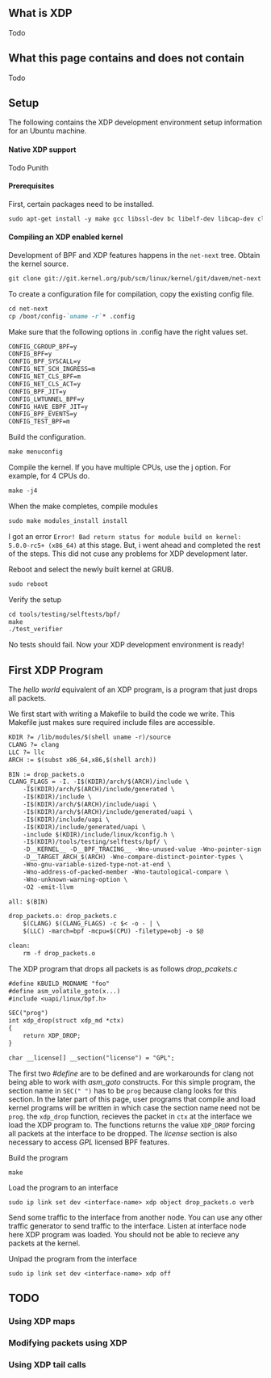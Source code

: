 ## What is XDP
Todo

## What this page contains and does not contain
Todo

## Setup

The following contains the XDP development environment setup information for an Ubuntu machine.

#### Native XDP support
Todo Punith

#### Prerequisites
First, certain packages need to be installed.
```markdown
sudo apt-get install -y make gcc libssl-dev bc libelf-dev libcap-dev clang gcc-multilib llvm libncurses5-dev git pkg-config libmnl-dev bison flex graphviz git exuberant-ctags binutils iproute2 
```

#### Compiling an XDP enabled kernel
Development of BPF and XDP features happens in the `net-next` tree. Obtain the kernel source.
```markdown
git clone git://git.kernel.org/pub/scm/linux/kernel/git/davem/net-next.git
```

To create a configuration file for compilation, copy the existing config file.
```markdown
cd net-next
cp /boot/config-`uname -r`* .config
```

Make sure that the following options in .config have the right values set.
```markdown
CONFIG_CGROUP_BPF=y
CONFIG_BPF=y
CONFIG_BPF_SYSCALL=y
CONFIG_NET_SCH_INGRESS=m
CONFIG_NET_CLS_BPF=m
CONFIG_NET_CLS_ACT=y
CONFIG_BPF_JIT=y
CONFIG_LWTUNNEL_BPF=y
CONFIG_HAVE_EBPF_JIT=y
CONFIG_BPF_EVENTS=y
CONFIG_TEST_BPF=m
```

Build the configuration.
```markdown
make menuconfig
```

Compile the kernel. If you have multiple CPUs, use the j option. For example, for 4 CPUs do. 
```markdown
make -j4
```

When the make completes, compile modules
```markdown
sudo make modules_install install
```

I got an error `Error! Bad return status for module build on kernel: 5.0.0-rc5+ (x86_64)` at this stage. But, i went ahead and completed the rest of the steps. This did not cuse any problems for XDP development later.

Reboot and select the newly built kernel at GRUB. 
```markdown
sudo reboot
```

Verify the setup
```markdown
cd tools/testing/selftests/bpf/
make
./test_verifier
```

No tests should fail. Now your XDP development environment is ready!

## First XDP Program
The _hello world_ equivalent of an XDP program, is a program that just drops all packets. 

We first start with writing a Makefile to build the code we write. This Makefile just makes sure required include files are accessible. 

```markdown
KDIR ?= /lib/modules/$(shell uname -r)/source
CLANG ?= clang
LLC ?= llc
ARCH := $(subst x86_64,x86,$(shell arch))

BIN := drop_packets.o
CLANG_FLAGS = -I. -I$(KDIR)/arch/$(ARCH)/include \
    -I$(KDIR)/arch/$(ARCH)/include/generated \
    -I$(KDIR)/include \
    -I$(KDIR)/arch/$(ARCH)/include/uapi \
    -I$(KDIR)/arch/$(ARCH)/include/generated/uapi \
    -I$(KDIR)/include/uapi \
    -I$(KDIR)/include/generated/uapi \
    -include $(KDIR)/include/linux/kconfig.h \
    -I$(KDIR)/tools/testing/selftests/bpf/ \
    -D__KERNEL__ -D__BPF_TRACING__ -Wno-unused-value -Wno-pointer-sign \
    -D__TARGET_ARCH_$(ARCH) -Wno-compare-distinct-pointer-types \
    -Wno-gnu-variable-sized-type-not-at-end \
    -Wno-address-of-packed-member -Wno-tautological-compare \
    -Wno-unknown-warning-option \
    -O2 -emit-llvm

all: $(BIN)

drop_packets.o: drop_packets.c
    $(CLANG) $(CLANG_FLAGS) -c $< -o - | \
    $(LLC) -march=bpf -mcpu=$(CPU) -filetype=obj -o $@

clean:
    rm -f drop_packets.o
```

The XDP program that drops all packets is as follows _drop_pcakets.c_
```markdown
#define KBUILD_MODNAME "foo"
#define asm_volatile_goto(x...)
#include <uapi/linux/bpf.h>

SEC("prog")
int xdp_drop(struct xdp_md *ctx)
{
    return XDP_DROP;
}

char __license[] __section("license") = "GPL";
```

The first two _#define_ are to be defined and are workarounds for clang not being able to work with _asm_goto_ constructs. For this simple program, the section name in `SEC(" ")` has to be `prog` because clang looks for this section. In the later part of this page, user programs that compile and load kernel programs will be written in which case the section name need not be `prog`. the `xdp_drop` function, recieves the packet in `ctx` at the interface we load the XDP program to. The functions returns the value `XDP_DROP` forcing all packets at the interface to be dropped. The _license_ section is also necessary to access _GPL_ licensed BPF features. 

Build the program
```
make
```

Load the program to an interface
```
sudo ip link set dev <interface-name> xdp object drop_packets.o verb
```

Send some traffic to the interface from another node. You can use any other traffic generator to send traffic to the interface. Listen at interface node here XDP program was loaded. You should not be able to recieve any packets at the kernel. 

Unlpad the program from the interface
```
sudo ip link set dev <interface-name> xdp off
```

## TODO 
### Using XDP maps
### Modifying packets using XDP
### Using XDP tail calls 
